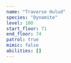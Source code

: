 ```yaml
---
name: "Traverse Hulud"
species: "Dynamite"
level: 100
start_floor: 71
end_floor: 74
patrol: true
mimic: false
abilities: []
---
```

